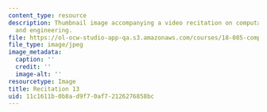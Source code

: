 ```yaml
---
content_type: resource
description: Thumbnail image accompanying a video recitation on computational science
  and engineering.
file: https://ol-ocw-studio-app-qa.s3.amazonaws.com/courses/18-085-computational-science-and-engineering-i-fall-2008/11c1611b0b8ad9f70af72126276858bc_r13.jpg
file_type: image/jpeg
image_metadata:
  caption: ''
  credit: ''
  image-alt: ''
resourcetype: Image
title: Recitation 13
uid: 11c1611b-0b8a-d9f7-0af7-2126276858bc
---
```

